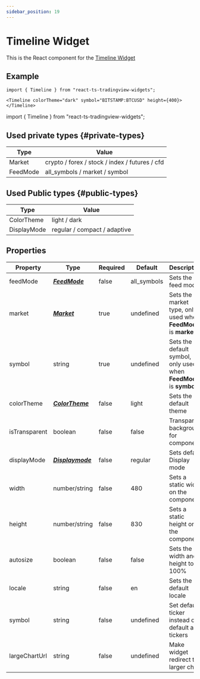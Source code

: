 ```yaml
---
sidebar_position: 19
---
```


# Timeline Widget

This is the React component for the [Timeline Widget](https://www.tradingview.com/widget/timeline/)

## Example

```
import { Timeline } from "react-ts-tradingview-widgets";

<Timeline colorTheme="dark" symbol="BITSTAMP:BTCUSD" height={400}></Timeline>
```

import { Timeline } from "react-ts-tradingview-widgets";

<Timeline colorTheme="dark" symbol="BITSTAMP:BTCUSD" height={400}></Timeline>

## Used private types {#private-types}

| Type     | Value                                          |
| -------- | ---------------------------------------------- |
| Market   | crypto / forex / stock / index / futures / cfd |
| FeedMode | all_symbols / market / symbol                  |

## Used Public types {#public-types}

| Type        | Value                        |
| ----------- | ---------------------------- |
| ColorTheme  | light / dark                 |
| DisplayMode | regular / compact / adaptive |

## Properties

| Property      | Type                               | Required | Default     | Description                                                        |
| ------------- | ---------------------------------- | -------- | ----------- | ------------------------------------------------------------------ |
| feedMode      | [_**FeedMode**_](#private-types)   | false    | all_symbols | Sets the feed mode                                                 |
| market        | [_**Market**_](#private-types)     | true     | undefined   | Sets the market type, only used when **FeedMode** is **market**    |
| symbol        | string                             | true     | undefined   | Sets the default symbol, only used when **FeedMode** is **symbol** |
| colorTheme    | [_**ColorTheme**_](#public-types)  | false    | light       | Sets the default theme                                             |
| isTransparent | boolean                            | false    | false       | Transparent background for component                               |
| displayMode   | [_**Displaymode**_](#public-types) | false    | regular     | Sets default Display mode                                          |
| width         | number/string                      | false    | 480         | Sets a static width on the component                               |
| height        | number/string                      | false    | 830         | Sets a static height on the component                              |
| autosize      | boolean                            | false    | false       | Sets the width and height to 100%                                  |
| locale        | string                             | false    | en          | Sets the default locale                                            |
| symbol        | string                             | false    | undefined   | Set default ticker instead of default all tickers                  |
| largeChartUrl | string                             | false    | undefined   | Make widget redirect to larger chart                               |
